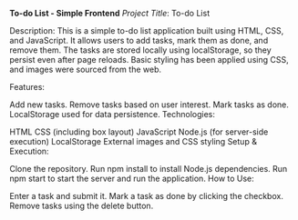 
**To-do List - Simple Frontend**
_Project Title_: To-do List

Description: This is a simple to-do list application built using HTML, CSS, and JavaScript. It allows users to add tasks, mark them as done, and remove them. The tasks are stored locally using localStorage, so they persist even after page reloads. Basic styling has been applied using CSS, and images were sourced from the web.

Features:

Add new tasks.
Remove tasks based on user interest.
Mark tasks as done.
LocalStorage used for data persistence.
Technologies:

HTML
CSS (including box layout)
JavaScript
Node.js (for server-side execution)
LocalStorage
External images and CSS styling
Setup & Execution:

Clone the repository.
Run npm install to install Node.js dependencies.
Run npm start to start the server and run the application.
How to Use:

Enter a task and submit it.
Mark a task as done by clicking the checkbox.
Remove tasks using the delete button.
